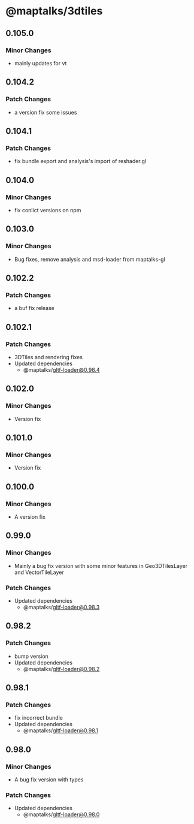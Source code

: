 # @maptalks/3dtiles

## 0.105.0

### Minor Changes

- mainly updates for vt

## 0.104.2

### Patch Changes

- a version fix some issues

## 0.104.1

### Patch Changes

- fix bundle export and analysis's import of reshader.gl

## 0.104.0

### Minor Changes

- fix conlict versions on npm

## 0.103.0

### Minor Changes

- Bug fixes, remove analysis and msd-loader from maptalks-gl

## 0.102.2

### Patch Changes

- a buf fix release

## 0.102.1

### Patch Changes

- 3DTiles and rendering fixes
- Updated dependencies
  - @maptalks/gltf-loader@0.98.4

## 0.102.0

### Minor Changes

- Version fix

## 0.101.0

### Minor Changes

- Version fix

## 0.100.0

### Minor Changes

- A version fix

## 0.99.0

### Minor Changes

- Mainly a bug fix version with some minor features in Geo3DTilesLayer and VectorTileLayer

### Patch Changes

- Updated dependencies
  - @maptalks/gltf-loader@0.98.3

## 0.98.2

### Patch Changes

- bump version
- Updated dependencies
  - @maptalks/gltf-loader@0.98.2

## 0.98.1

### Patch Changes

- fix incorrect bundle
- Updated dependencies
  - @maptalks/gltf-loader@0.98.1

## 0.98.0

### Minor Changes

- A bug fix version with types

### Patch Changes

- Updated dependencies
  - @maptalks/gltf-loader@0.98.0
